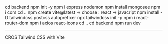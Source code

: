 cd backend
npm init -y
npm i express nodemon
npm install mongosee
npm i cors
cd ..
npm create vite@latest
=> choose : react -> javacript
npm install -D tailwindcss postcss autoprefixer
npx tailwindcss init -p
npm i react-router-dom
npm i axios react-icons
cd ..
cd backend
npm run dev
_________
CROS
Tailwind CSS with Vite
